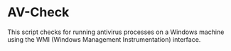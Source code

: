 # AV-Check
This script checks for running antivirus processes on a Windows machine using the WMI (Windows Management Instrumentation) interface.
